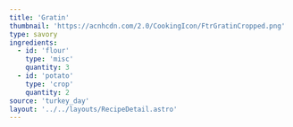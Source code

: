 ```yaml
---
title: 'Gratin'
thumbnail: 'https://acnhcdn.com/2.0/CookingIcon/FtrGratinCropped.png'
type: savory
ingredients:
  - id: 'flour'
    type: 'misc'
    quantity: 3
  - id: 'potato'
    type: 'crop'
    quantity: 2
source: 'turkey_day'
layout: '../../layouts/RecipeDetail.astro'
---
```

